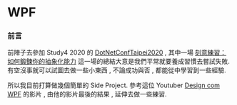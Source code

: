 # WPF
### 前言
前陣子去參加 Study4 2020 的 [DotNetConfTaipei2020](https://github.com/Study4/DotNetConfTaipei2020/tree/master/slides) , 
其中一場 [刻意練習：如何鍛鍊你的抽象化能力](https://github.com/Study4/DotNetConfTaipei2020/blob/master/slides/%E5%88%BB%E6%84%8F%E7%B7%B4%E7%BF%92%EF%BC%9A%E5%A6%82%E4%BD%95%E9%8D%9B%E9%8D%8A%E4%BD%A0%E7%9A%84%E6%8A%BD%E8%B1%A1%E5%8C%96%E8%83%BD%E5%8A%9B%20%231%20-%20Andrew%20Wu.pdf) 這一場的總結大意是我們平常就要養成習慣去嘗試失敗. 
有空沒事就可以試圖去做一些小東西 , 不論成功與否 , 都能從中學習到一些經驗.

所以我目前打算做幾個簡單的 Side Project.
參考這位 Youtuber [Design com WPF](https://www.youtube.com/c/DesigncomWPF/videos) 的影片 , 
由他的影片最後的結果 , 延伸去做一些練習.


